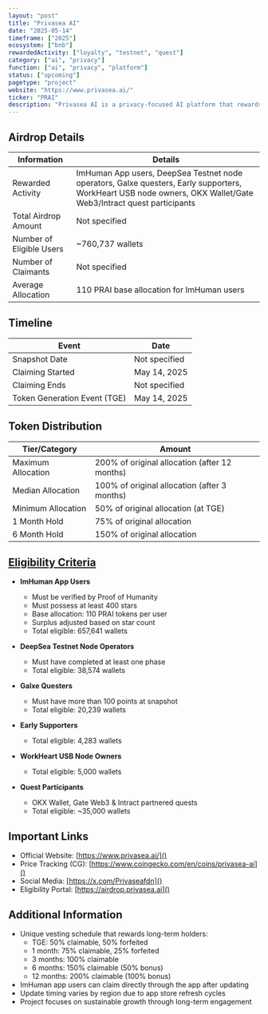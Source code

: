 ```yaml
---
layout: "post"
title: "Privasea AI"
date: "2025-05-14"
timeframe: ["2025"]
ecosystem: ["bnb"]
rewardedActivity: ["loyalty", "testnet", "quest"]
category: ["ai", "privacy"]
function: ["ai", "privacy", "platform"]
status: ["upcoming"]
pagetype: "project"
website: "https://www.privasea.ai/"
ticker: "PRAI"
description: "Privasea AI is a privacy-focused AI platform that rewards long-term community engagement through a unique token distribution mechanism that incentivizes patient participation."
---
```


## Airdrop Details
| Information | Details |
|-------------|---------|
| Rewarded Activity | ImHuman App users, DeepSea Testnet node operators, Galxe questers, Early supporters, WorkHeart USB node owners, OKX Wallet/Gate Web3/Intract quest participants |
| Total Airdrop Amount | Not specified |
| Number of Eligible Users | ~760,737 wallets |
| Number of Claimants | Not specified |
| Average Allocation | 110 PRAI base allocation for ImHuman users |

## Timeline
| Event | Date |
|-------|------|
| Snapshot Date | Not specified |
| Claiming Started | May 14, 2025 |
| Claiming Ends | Not specified |
| Token Generation Event (TGE) | May 14, 2025 |

## Token Distribution
| Tier/Category | Amount |
|---------------|--------|
| Maximum Allocation | 200% of original allocation (after 12 months) |
| Median Allocation | 100% of original allocation (after 3 months) |
| Minimum Allocation | 50% of original allocation (at TGE) |
| 1 Month Hold | 75% of original allocation |
| 6 Month Hold | 150% of original allocation |

## [Eligibility Criteria](https://airdrop.privasea.ai)
- **ImHuman App Users**
  - Must be verified by Proof of Humanity
  - Must possess at least 400 stars
  - Base allocation: 110 PRAI tokens per user
  - Surplus adjusted based on star count
  - Total eligible: 657,641 wallets

- **DeepSea Testnet Node Operators**
  - Must have completed at least one phase
  - Total eligible: 38,574 wallets

- **Galxe Questers**
  - Must have more than 100 points at snapshot
  - Total eligible: 20,239 wallets

- **Early Supporters**
  - Total eligible: 4,283 wallets

- **WorkHeart USB Node Owners**
  - Total eligible: 5,000 wallets

- **Quest Participants**
  - OKX Wallet, Gate Web3 & Intract partnered quests
  - Total eligible: ~35,000 wallets

## Important Links
- Official Website: [https://www.privasea.ai/]()
- Price Tracking (CG): [https://www.coingecko.com/en/coins/privasea-ai]()
- Social Media: [https://x.com/Privaseafdn]()
- Eligibility Portal: [https://airdrop.privasea.ai]()

## Additional Information
- Unique vesting schedule that rewards long-term holders:
  - TGE: 50% claimable, 50% forfeited
  - 1 month: 75% claimable, 25% forfeited
  - 3 months: 100% claimable
  - 6 months: 150% claimable (50% bonus)
  - 12 months: 200% claimable (100% bonus)
- ImHuman app users can claim directly through the app after updating
- Update timing varies by region due to app store refresh cycles
- Project focuses on sustainable growth through long-term engagement
